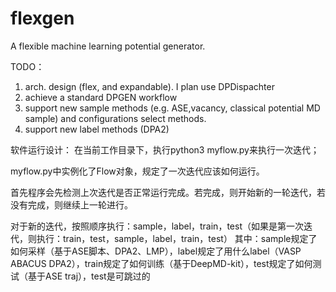 # flexgen
A flexible machine learning potential generator.

TODO：

1. arch. design (flex, and expandable). I plan use DPDispachter
2. achieve a standard DPGEN workflow
3. support new sample methods (e.g. ASE,vacancy, classical potential MD sample) and configurations select methods.
4. support new label methods (DPA2)


软件运行设计：
在当前工作目录下，执行python3 myflow.py来执行一次迭代；

myflow.py中实例化了Flow对象，规定了一次迭代应该如何运行。

首先程序会先检测上次迭代是否正常运行完成。若完成，则开始新的一轮迭代，若没有完成，则继续上一轮进行。

对于新的迭代，按照顺序执行：sample，label，train，test（如果是第一次迭代，则执行：train，test，sample，label，train，test）
其中：sample规定了如何采样（基于ASE脚本、DPA2、LMP），label规定了用什么label（VASP ABACUS DPA2），train规定了如何训练（基于DeepMD-kit），test规定了如何测试（基于ASE traj），test是可跳过的